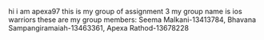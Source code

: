 hi i am apexa97
this is my group of assignment 3
my group name is ios warriors
these are my group members: Seema Malkani-13413784, Bhavana Sampangiramaiah-13463361, Apexa Rathod-13678228

<!---
apexa97/apexa97 is a ✨ special ✨ repository because its `README.md` (this file) appears on your GitHub profile.
You can click the Preview link to take a look at your changes.
--->
